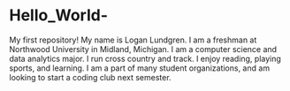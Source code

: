 # Hello_World-
My first repository!
My name is Logan Lundgren.
I am a freshman at Northwood University in Midland, Michigan.
I am a computer science and data analytics major.
I run cross country and track.
I enjoy reading, playing sports, and learning.
I am a part of many student organizations, and am looking to start a coding club next semester.
